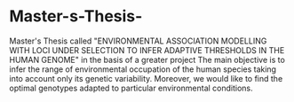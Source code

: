 # Master-s-Thesis-
Master's Thesis called "ENVIRONMENTAL ASSOCIATION MODELLING WITH LOCI UNDER SELECTION TO INFER ADAPTIVE THRESHOLDS IN THE HUMAN GENOME" in the basis of a greater project
The main objective is to infer the range of environmental occupation of the human species taking into account only its genetic variability. Moreover, we would like to find the optimal genotypes adapted to particular environmental conditions. 

